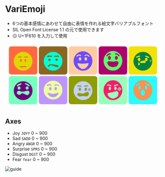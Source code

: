 # VariEmoji
- 6つの基本感情にあわせて自由に表情を作れる絵文字バリアブルフォント
- SIL Open Font License 1.1 の元で使用できます
- 😐 U+1F610 を入力して使用

![thumbnail](https://raw.githubusercontent.com/juuunnnk/VariEmoji/images/thumbnail.png)

## Axes
- Joy `JOYY` 0 ~ 900
- Sad `SADD` 0 ~ 900
- Angry `ANGR` 0 ~ 900
- Surprise `SPRS` 0 ~ 900
- Disgust `DGST` 0 ~ 900
- Fear `fear` 0 ~ 900

![guide](https://raw.githubusercontent.com/juuunnnk/VariEmoji/images/guide.gif)